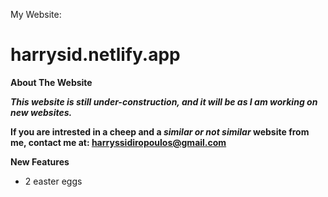 My Website: 

# harrysid.netlify.app

**About The Website**

***This website is still under-construction, and it will be as I am working on new websites.***

**If you are intrested in a cheep and a *similar or not similar* website from me, contact me at: harryssidiropoulos@gmail.com**

**New Features**
- 2 easter eggs
